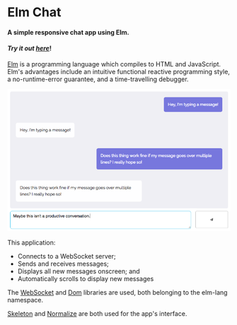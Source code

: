# Elm Chat
#### A simple responsive chat app using Elm.

#### _Try it out [here](http://elm-chat.s3-website.eu-west-2.amazonaws.com/)_!

[Elm](http://elm-lang.org/) is a programming language which compiles to HTML and JavaScript. 
Elm's advantages include an intuitive functional reactive programming style, a no-runtime-error guarantee, 
and a time-travelling debugger.

![](screenshot.png)

This application:
* Connects to a WebSocket server;
* Sends and receives messages;
* Displays all new messages onscreen; and
* Automatically scrolls to display new messages

The [WebSocket](https://github.com/elm-lang/websocket) and [Dom](https://github.com/elm-lang/dom)
libraries are used, both belonging to the elm-lang namespace.

[Skeleton](http://getskeleton.com) and [Normalize](https://necolas.github.io/normalize.css/) are
both used for the app's interface.

